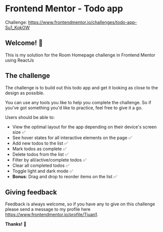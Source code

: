 # Frontend Mentor - Todo app

Challenge:  https://www.frontendmentor.io/challenges/todo-app-Su1_KokOW

## Welcome! 👋

This is my solution for the Room Homepage challenge in Frontend Mentor using ReactJs

## The challenge

The challenge is to build out this todo app and get it looking as close to the design as possible.

You can use any tools you like to help you complete the challenge. So if you've got something you'd like to practice, feel free to give it a go.

Users should be able to:

- View the optimal layout for the app depending on their device's screen size ✅
- See hover states for all interactive elements on the page ✅
- Add new todos to the list ✅
- Mark todos as complete ✅
- Delete todos from the list ✅
- Filter by all/active/complete todos ✅
- Clear all completed todos ✅
- Toggle light and dark mode ✅
- **Bonus**: Drag and drop to reorder items on the list ✅ 

## Giving feedback

Feedback is always welcome, so if you have any to give on this challenge please send a message to my profile here https://www.frontendmentor.io/profile/Tjuan1. 

**Thanks!** 🚀
